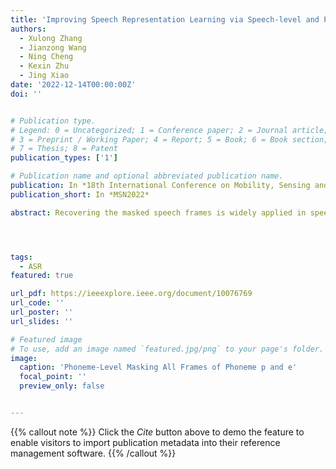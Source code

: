 ```yaml
---
title: 'Improving Speech Representation Learning via Speech-level and Phoneme-level Masking Approach'
authors:
  - Xulong Zhang
  - Jianzong Wang
  - Ning Cheng
  - Kexin Zhu
  - Jing Xiao 
date: '2022-12-14T00:00:00Z'
doi: ''


# Publication type.
# Legend: 0 = Uncategorized; 1 = Conference paper; 2 = Journal article;
# 3 = Preprint / Working Paper; 4 = Report; 5 = Book; 6 = Book section;
# 7 = Thesis; 8 = Patent
publication_types: ['1']

# Publication name and optional abbreviated publication name.
publication: In *18th International Conference on Mobility, Sensing and Networking*
publication_short: In *MSN2022*

abstract: Recovering the masked speech frames is widely applied in speech representation learning. However, most of these models use random masking in the pre-training. In this work, we proposed two kinds of masking approaches{:} (1) speech-level masking, making the model to mask more speech segments than silence segments, (2) phoneme-level masking, forcing the model to mask the whole frames of the phoneme, instead of phoneme pieces. We pre-trained the model via these two approaches, and evaluated on two downstream tasks, phoneme classification and speaker recognition. The experiments demonstrated that the proposed masking approaches are beneficial to improve the performance of speech representation.




tags:
  - ASR
featured: true

url_pdf: https://ieeexplore.ieee.org/document/10076769
url_code: ''
url_poster: ''
url_slides: ''

# Featured image
# To use, add an image named `featured.jpg/png` to your page's folder.
image:
  caption: 'Phoneme-Level Masking All Frames of Phoneme p and e'
  focal_point: ''
  preview_only: false


---
```


{{% callout note %}}
Click the _Cite_ button above to demo the feature to enable visitors to import publication metadata into their reference management software.
{{% /callout %}}

